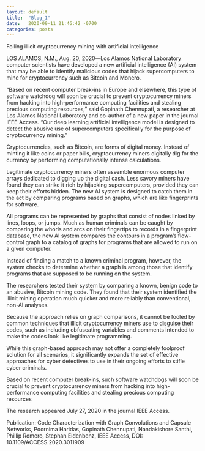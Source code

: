 ```yaml
---
layout: default
title:  "Blog_1"
date:   2020-09-11 21:46:42 -0700
categories: posts
---
```




Foiling illicit cryptocurrency mining with artificial intelligence

LOS ALAMOS, N.M., Aug. 20, 2020—Los Alamos National Laboratory computer scientists have developed a new artificial intelligence (AI) system that may be able to identify malicious codes that hijack supercomputers to mine for cryptocurrency such as Bitcoin and Monero.

“Based on recent computer break-ins in Europe and elsewhere, this type of software watchdog will soon be crucial to prevent cryptocurrency miners from hacking into high-performance computing facilities and stealing precious computing resources,” said Gopinath Chennupati, a researcher at Los Alamos National Laboratory and co-author of a new paper in the journal IEEE Access. “Our deep learning artificial intelligence model is designed to detect the abusive use of supercomputers specifically for the purpose of cryptocurrency mining.”

Cryptocurrencies, such as Bitcoin, are forms of digital money. Instead of minting it like coins or paper bills, cryptocurrency miners digitally dig for the currency by performing computationally intense calculations.

Legitimate cryptocurrency miners often assemble enormous computer arrays dedicated to digging up the digital cash. Less savory miners have found they can strike it rich by hijacking supercomputers, provided they can keep their efforts hidden. The new AI system is designed to catch them in the act by comparing programs based on graphs, which are like fingerprints for software.

All programs can be represented by graphs that consist of nodes linked by lines, loops, or jumps. Much as human criminals can be caught by comparing the whorls and arcs on their fingertips to records in a fingerprint database, the new AI system compares the contours in a program’s flow-control graph to a catalog of graphs for programs that are allowed to run on a given computer.

Instead of finding a match to a known criminal program, however, the system checks to determine whether a graph is among those that identify programs that are supposed to be running on the system.

The researchers tested their system by comparing a known, benign code to an abusive, Bitcoin mining code. They found that their system identified the illicit mining operation much quicker and more reliably than conventional, non-AI analyses.

Because the approach relies on graph comparisons, it cannot be fooled by common techniques that illicit cryptocurrency miners use to disguise their codes, such as including obfuscating variables and comments intended to make the codes look like legitimate programming.

While this graph-based approach may not offer a completely foolproof solution for all scenarios, it significantly expands the set of effective approaches for cyber detectives to use in their ongoing efforts to stifle cyber criminals.

Based on recent computer break-ins, such software watchdogs will soon be crucial to prevent cryptocurrency miners from hacking into high-performance computing facilities and stealing precious computing resources



The research appeared July 27, 2020 in the journal IEEE Access.

Publication: Code Characterization with Graph Convolutions and Capsule Networks, Poornima Haridas, Gopinath Chennupati, Nandakishore Santhi, Phillip Romero, Stephan Eidenbenz, IEEE Access, DOI: 10.1109/ACCESS.2020.3011909
